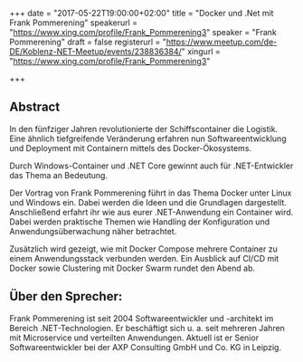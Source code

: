 +++
date = "2017-05-22T19:00:00+02:00"
title = "Docker und .Net mit Frank Pommerening"
speakerurl = "https://www.xing.com/profile/Frank_Pommerening3"
speaker = "Frank Pommerening"
draft = false
registerurl = "https://www.meetup.com/de-DE/Koblenz-NET-Meetup/events/238836384/"
xingurl = "https://www.xing.com/profile/Frank_Pommerening3"

+++

## Abstract

In den fünfziger Jahren revolutionierte der Schiffscontainer die  Logistik. Eine ähnlich tiefgreifende Veränderung erfahren nun  Softwareentwicklung und Deployment mit Containern mittels des  Docker-Ökosystems. 

Durch Windows-Container und .NET Core gewinnt auch  für .NET-Entwickler das Thema an Bedeutung. 

Der Vortrag von Frank  Pommerening führt in das Thema Docker unter Linux und Windows ein. Dabei  werden die Ideen und die Grundlagen dargestellt. Anschließend erfahrt ihr wie aus eurer .NET-Anwendung ein Container  wird. Dabei werden praktische Themen wie Handling der Konfiguration und  Anwendungsüberwachung näher betrachtet. 

Zusätzlich wird gezeigt, wie mit  Docker Compose mehrere Container zu einem Anwendungsstack verbunden  werden. Ein Ausblick auf CI/CD mit Docker sowie Clustering mit Docker  Swarm rundet den Abend ab. 


## Über den Sprecher:

Frank Pommerening ist seit 2004 Softwareentwickler und -architekt im  Bereich .NET-Technologien. Er beschäftigt sich u. a. seit mehreren  Jahren mit Microservice und verteilten Anwendungen. Aktuell ist er  Senior Softwareentwickler bei der AXP Consulting GmbH und Co. KG in Leipzig. 